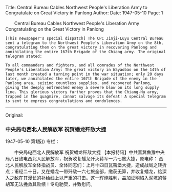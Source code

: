 Title: Central Bureau Cables Northwest People's Liberation Army to Congratulate on Great Victory in Panlong
Author:
Date: 1947-05-10
Page: 1

　　Central Bureau Cables Northwest People's Liberation Army
    Congratulating on the Great Victory in Panlong

    [This newspaper's special dispatch] The CPC Jinji-Luyu Central Bureau sent a telegram to the Northwest People's Liberation Army on the 8th, congratulating them on the great victory in recovering Panlong and annihilating the entire 167th Brigade of the Chiang army. The original telegram stated:

    To all commanders and fighters, and all comrades of the Northwest People's Liberation Army: The great victory in Wayaobao on the 14th of last month created a turning point in the war situation; only 20 days later, we annihilated the entire 167th Brigade of the enemy in the Panlong area, seizing countless supplies, and recovered Panlong, giving the deeply entrenched enemy a severe blow on its long supply line. This glorious victory further proves that the Chiang-Hu army, trapped in the quagmire, cannot salvage its defeat! A special telegram is sent to express congratulations and condolences.



<hr /> 

Original: 


### 中央局电西北人民解放军  祝贺蟠龙歼敌大捷

1947-05-10
第1版()
专栏：

　　中央局电西北人民解放军
    祝贺蟠龙歼敌大捷
    【本报特讯】中共晋冀鲁豫中央局八日致电西北人民解放军，祝贺收复蟠龙歼灭蒋军一六七旅大捷，原电称：
    西北人民解放军全体指战员、全体同志们：上月十四日瓦窑堡大捷，造成战局之转折点；甫经二十日，又在蟠龙一带歼敌一六七旅全部，缴获无算，并收复蟠龙，给深入之敌在其漫长的补给线上以严重的打击。这一辉煌胜利，益加证明陷入泥坑的蒋胡军无法挽救其败绩！专电驰贺，并致慰问。
